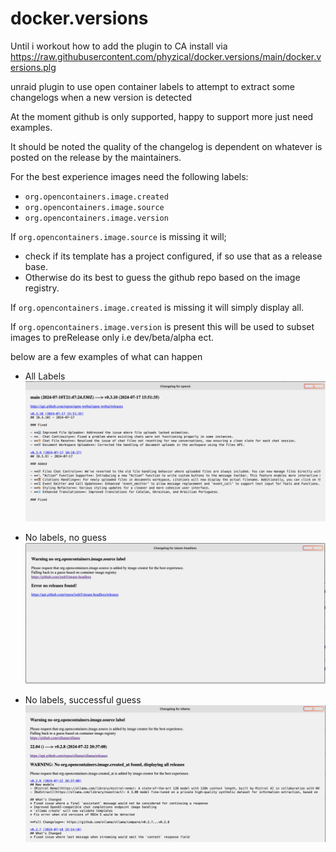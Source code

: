# docker.versions

Until i workout how to add the plugin to CA install via https://raw.githubusercontent.com/phyzical/docker.versions/main/docker.versions.plg

unraid plugin to use open container labels to attempt to extract some changelogs when a new version is detected

At the moment github is only supported, happy to support more just need examples.

It should be noted the quality of the changelog is dependent on whatever is posted on the release by the maintainers.

For the best experience images need the following labels:

* `org.opencontainers.image.created`
* `org.opencontainers.image.source`
* `org.opencontainers.image.version`

If `org.opencontainers.image.source` is missing it will;

* check if its template has a project configured, if so use that as a release base.
* Otherwise do its best to guess the github repo based on the image registry.

If `org.opencontainers.image.created` is missing it will simply display all.

If `org.opencontainers.image.version` is present this will be used to subset images to preRelease only i.e dev/beta/alpha ect.

below are a few examples of what can happen

* All Labels
![All Labels](images/all.png)

* No labels, no guess
![No labels, no guess](images/none.png)

* No labels, successful guess
![No labels, successful guess](images/semi.png)
